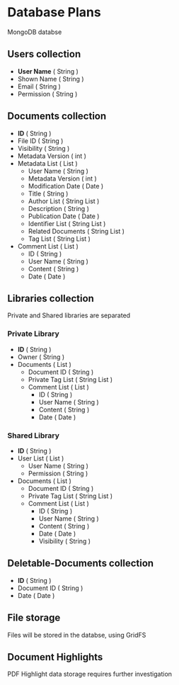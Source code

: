 # **Database Plans**
MongoDB databse

## **Users collection**
- **User Name** ( String )
- Shown Name ( String )
- Email ( String )
- Permission ( String )

## **Documents collection**
- **ID** ( String )
- File ID ( String )
- Visibility ( String )
- Metadata Version ( int )
- Metadata List ( List )
    - User Name ( String )
    - Metadata Version ( int )
    - Modification Date ( Date )
    - Title ( String )
    - Author List ( String List )
    - Description ( String )
    - Publication Date ( Date )
    - Identifier List ( String List )
    - Related Documents ( String List )
    - Tag List ( String List )
- Comment List ( List )
    - ID ( String )
    - User Name ( String )
    - Content ( String )
    - Date ( Date )

## **Libraries collection**
Private and Shared libraries are separated

### **Private Library**
- **ID** ( String )
- Owner ( String )
- Documents ( List )
    - Document ID ( String )
    - Private Tag List ( String List )
    - Comment List ( List )
        - ID ( String )
        - User Name ( String )
        - Content ( String )
        - Date ( Date )

### **Shared Library**
- **ID** ( String )
- User List ( List )
    - User Name ( String )
    - Permission ( String )
- Documents ( List )
    - Document ID ( String )
    - Private Tag List ( String List )
    - Comment List ( List )
        - ID ( String )
        - User Name ( String )
        - Content ( String )
        - Date ( Date )
        - Visibility ( String )

## **Deletable-Documents collection**
- **ID** ( String )
- Document ID ( String )
- Date ( Date )

## **File storage**
Files will be stored in the databse, using GridFS

## **Document Highlights**
PDF Highlight data storage requires further investigation